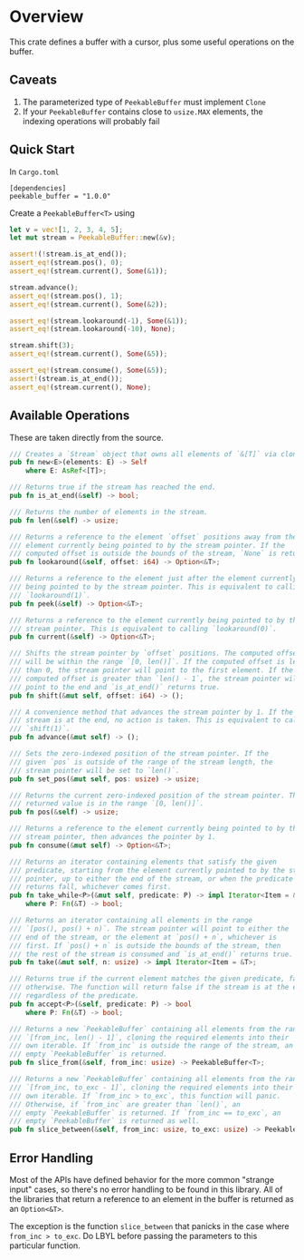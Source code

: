# Overview
This crate defines a buffer with a cursor, plus some useful operations on the
buffer.

## Caveats
1. The parameterized type of `PeekableBuffer` must implement `Clone`
2. If your `PeekableBuffer` contains close to `usize.MAX` elements, the indexing operations will probably fail

## Quick Start
In `Cargo.toml`
```
[dependencies]
peekable_buffer = "1.0.0"
```

Create a `PeekableBuffer<T>` using
```rust
let v = vec![1, 2, 3, 4, 5];
let mut stream = PeekableBuffer::new(&v);

assert!(!stream.is_at_end());
assert_eq!(stream.pos(), 0);
assert_eq!(stream.current(), Some(&1));

stream.advance();
assert_eq!(stream.pos(), 1);
assert_eq!(stream.current(), Some(&2));

assert_eq!(stream.lookaround(-1), Some(&1));
assert_eq!(stream.lookaround(-10), None);

stream.shift(3);
assert_eq!(stream.current(), Some(&5));

assert_eq!(stream.consume(), Some(&5));
assert!(stream.is_at_end());
assert_eq!(stream.current(), None);
```

## Available Operations
These are taken directly from the source.
```rust
/// Creates a `Stream` object that owns all elements of `&[T]` via cloning.
pub fn new<E>(elements: E) -> Self
    where E: AsRef<[T]>;

/// Returns true if the stream has reached the end.
pub fn is_at_end(&self) -> bool;

/// Returns the number of elements in the stream.
pub fn len(&self) -> usize;

/// Returns a reference to the element `offset` positions away from the
/// element currently being pointed to by the stream pointer. If the
/// computed offset is outside the bounds of the stream, `None` is returned.
pub fn lookaround(&self, offset: i64) -> Option<&T>;

/// Returns a reference to the element just after the element currently
/// being pointed to by the stream pointer. This is equivalent to calling
/// `lookaround(1)`.
pub fn peek(&self) -> Option<&T>;

/// Returns a reference to the element currently being pointed to by the
/// stream pointer. This is equivalent to calling `lookaround(0)`.
pub fn current(&self) -> Option<&T>;

/// Shifts the stream pointer by `offset` positions. The computed offset
/// will be within the range `[0, len()]`. If the computed offset is less
/// than 0, the stream pointer will point to the first element. If the
/// computed offset is greater than `len() - 1`, the stream pointer will
/// point to the end and `is_at_end()` returns true.
pub fn shift(&mut self, offset: i64) -> ();

/// A convenience method that advances the stream pointer by 1. If the
/// stream is at the end, no action is taken. This is equivalent to calling
/// `shift(1)`.
pub fn advance(&mut self) -> ();

/// Sets the zero-indexed position of the stream pointer. If the
/// given `pos` is outside of the range of the stream length, the
/// stream pointer will be set to `len()`.
pub fn set_pos(&mut self, pos: usize) -> usize;

/// Returns the current zero-indexed position of the stream pointer. The
/// returned value is in the range `[0, len()]`.
pub fn pos(&self) -> usize;

/// Returns a reference to the element currently being pointed to by the
/// stream pointer, then advances the pointer by 1.
pub fn consume(&mut self) -> Option<&T>;

/// Returns an iterator containing elements that satisfy the given
/// predicate, starting from the element currently pointed to by the stream
/// pointer, up to either the end of the stream, or when the predicate
/// returns fall, whichever comes first.
pub fn take_while<P>(&mut self, predicate: P) -> impl Iterator<Item = &T>
    where P: Fn(&T) -> bool;

/// Returns an iterator containing all elements in the range
/// `[pos(), pos() + n)`. The stream pointer will point to either the
/// end of the stream, or the element at `pos() + n`, whichever is
/// first. If `pos() + n` is outside the bounds of the stream, then
/// the rest of the stream is consumed and `is_at_end()` returns true.
pub fn take(&mut self, n: usize) -> impl Iterator<Item = &T>;

/// Returns true if the current element matches the given predicate, false
/// otherwise. The function will return false if the stream is at the end
/// regardless of the predicate.
pub fn accept<P>(&self, predicate: P) -> bool
    where P: Fn(&T) -> bool;

/// Returns a new `PeekableBuffer` containing all elements from the range
/// `[from_inc, len() - 1]`, cloning the required elements into their
/// own iterable. If `from_inc` is outside the range of the stream, an
/// empty `PeekableBuffer` is returned.
pub fn slice_from(&self, from_inc: usize) -> PeekableBuffer<T>;

/// Returns a new `PeekableBuffer` containing all elements from the range
/// `[from_inc, to_exc - 1]`, cloning the required elements into their
/// own iterable. If `from_inc > to_exc`, this function will panic.
/// Otherwise, if `from_inc` are greater than `len()`, an
/// empty `PeekableBuffer` is returned. If `from_inc == to_exc`, an
/// empty `PeekableBuffer` is returned as well.
pub fn slice_between(&self, from_inc: usize, to_exc: usize) -> PeekableBuffer<T>;
```

## Error Handling
Most of the APIs have defined behavior for the more common "strange input"
cases, so there's no error handling to be found in this library. All of the
libraries that return a reference to an element in the buffer is returned as
an `Option<&T>`.

The exception is the function `slice_between` that panicks in the case where
`from_inc > to_exc`. Do LBYL before passing the parameters to this particular
function.
